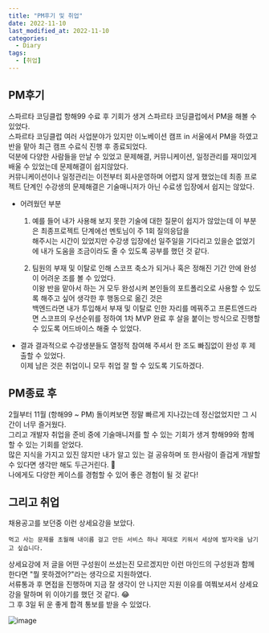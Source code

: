 ```yaml
---
title: "PM후기 및 취업"
date: 2022-11-10
last_modified_at: 2022-11-10
categories: 
  - Diary
tags:
  - [취업]
---
```


## PM후기
스파르타 코딩클럽 항해99 수료 후 기회가 생겨 스파르타 코딩클럽에서 PM을 해볼 수 있었다.  
스파르타 코딩클럽 여러 사업분야가 있지만 이노베이션 캠프 in 서울에서 PM을 하였고 반을 맡아 최근 캠프 수료식 진행 후 종료되었다.  
덕분에 다양한 사람들을 만날 수 있었고 문제해결, 커뮤니케이션, 일정관리를 재미있게 배울 수 있었는데 문제해결이 쉽지않았다.  
커뮤니케이션이나 일정관리는 이전부터 회사운영하며 어렵지 않게 했었는데 최종 프로젝트 단계인 수강생의 문제해결은 기술매니저가 아닌 수료생 입장에서 쉽지는 않았다.  

- 어려웠던 부분
  1. 예를 들어 내가 사용해 보지 못한 기술에 대한 질문이 쉽지가 않았는데 이 부분은 최종프로젝트 단계에선 멘토님이 주 1회 질의응답을  
  해주시는 시간이 있었지만 수강생 입장에선 일주일을 기다리고 있을순 없었기에 내가 도움을 조금이라도 줄 수 있도록 공부를 했던 것 같다.  

  2. 팀원의 부재 및 이탈로 인해 스코프 축소가 되거나 혹은 정해진 기간 안에 완성이 어려운 조를 볼 수 있었다.  
  이왕 반을 맡아서 하는 거 모두 완성시켜 본인들의 포트폴리오로 사용할 수 있도록 해주고 싶어 생각한 후 행동으로 옮긴 것은  
  백엔드라면 내가 투입해서 부재 및 이탈로 인한 자리를 메꿔주고 프론트엔드라면 스코프의 우선순위를 정하여 1차 MVP 완료 후 살을 붙이는 방식으로 진행할 수 있도록 어드바이스 해줄 수 있었다.  

- 결과
  결과적으로 수강생분들도 열정적 참여해 주셔서 한 조도 빠짐없이 완성 후 제출할 수 있었다.  
  이제 남은 것은 취업이니 모두 취업 잘 할 수 있도록 기도하겠다.  

## PM종료 후
2월부터 11월 (항해99 ~ PM) 돌이켜보면 정말 빠르게 지나갔는데 정신없었지만 그 시간이 너무 즐거웠다.  
그리고 개발자 취업을 준비 중에 기술매니저를 할 수 있는 기회가 생겨 항해99와 함께 할 수 있는 기회를 얻었다.  
많은 지식을 가지고 있진 않지만 내가 알고 있는 걸 공유하며 또 한사람이 즐겁게 개발할 수 있다면 생각만 해도 두근거린다. 🥳  
나에게도 다양한 케이스를 경험할 수 있어 좋은 경험이 될 것 같다!  

## 그리고 취업
채용공고를 보던중 이런 상세요강을 보았다.  
```
먹고 사는 문제를 초월해 내이름 걸고 만든 서비스 하나 제대로 키워서 세상에 발자국을 남기고 싶습니다.
```
상세요강에 저 글을 어떤 구성원이 쓰셨는진 모르겠지만 이런 마인드의 구성원과 함께 한다면 "뭘 못하겠어?"라는 생각으로 지원하였다.  
서류통과 후 면접을 진행하며 지금 잘 생각이 안 나지만 지원 이유를 여쭤보셔서 상세요강을 말하며 위 이야기를 했던 것 같다. 😂  
그 후 3일 뒤 운 좋게 합격 통보를 받을 수 있었다.  

![image](https://i.pinimg.com/originals/39/4e/c1/394ec1c57b9a31c8fe0206aea84f85e8.gif)